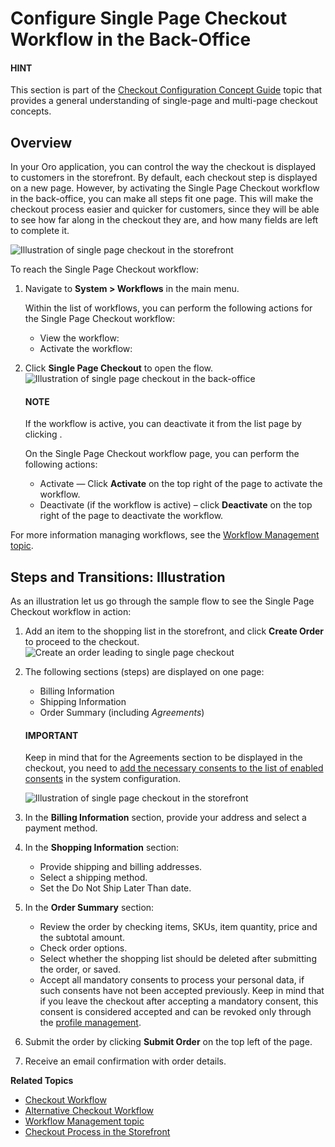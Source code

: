 <a id="system-workflows-single-page-checkout"></a>

# Configure Single Page Checkout Workflow in the Back-Office

#### HINT
This section is part of the [Checkout Configuration Concept Guide](../../../../concept-guides/administration/checkout/index.md#checkout-management-concept-guide) topic that provides a general understanding of single-page and multi-page checkout concepts.

## Overview

In your Oro application, you can control the way the checkout is displayed to customers in the storefront. By default, each checkout step is displayed on a new page. However, by activating the Single Page Checkout workflow in the back-office, you can make all steps fit one page. This will make the checkout process easier and quicker for customers, since they will be able to see how far along in the checkout they are, and how many fields are left to complete it.

![Illustration of single page checkout in the storefront](user/img/system/workflows/single_page_checkout/SampleFlow.png)

To reach the Single Page Checkout workflow:

1. Navigate to **System > Workflows** in the main menu.

   Within the list of workflows, you can perform the following actions for the Single Page Checkout workflow:
   * View the workflow: <i class="fa fa-eye fa-lg" aria-hidden="true"></i>
   * Activate the workflow: <i class="fa fa-check fa-lg" aria-hidden="true"></i>
2. Click **Single Page Checkout** to open the flow.
   ![Illustration of single page checkout in the back-office](user/img/system/workflows/single_page_checkout/SPCList.png)

   #### NOTE
   If the workflow is active, you can deactivate it from the list page by clicking <i class="fa fa-times fa-lg" aria-hidden="true"></i>.

   On the Single Page Checkout workflow page, you can perform the following actions:
   * Activate — Click <i class="fa fa-check fa-lg" aria-hidden="true"></i> **Activate** on the top right of the page to activate the workflow.
   * Deactivate (if the workflow is active) – click <i class="fa fa-times fa-lg" aria-hidden="true"></i> **Deactivate** on the top right of the page to deactivate the workflow.

For more information managing workflows, see the [Workflow Management topic](../index.md#user-guide-system-workflow-management).

## Steps and Transitions: Illustration

As an illustration let us go through the sample flow to see the Single Page Checkout workflow in action:

1. Add an item to the shopping list in the storefront, and click **Create Order** to proceed to the checkout.
   ![Create an order leading to single page checkout](user/img/system/workflows/single_page_checkout/SampleFlow1.png)
2. The following sections (steps) are displayed on one page:
   * Billing Information
   * Shipping Information
   * Order Summary (including *Agreements*)

   #### IMPORTANT
   Keep in mind that for the Agreements section to be displayed in the checkout, you need to [add the necessary consents to the list of enabled consents](../../configuration/commerce/customer/global-consents.md#admin-guide-commerce-configuration-customers-consents-enable-globally) in the system configuration.

   ![Illustration of single page checkout in the storefront](user/img/system/workflows/single_page_checkout/SampleFlow2.png)
3. In the **Billing Information** section, provide your address and select a payment method.
4. In the **Shopping Information** section:
   * Provide shipping and billing addresses.
   * Select a shipping method.
   * Set the Do Not Ship Later Than date.
5. In the **Order Summary** section:
   * Review the order by checking items, SKUs, item quantity, price and the subtotal amount.
   * Check order options.
   * Select whether the shopping list should be deleted after submitting the order, or saved.
   * Accept all mandatory consents to process your personal data, if such consents have not been accepted previously. Keep in mind that if you leave the checkout after accepting a mandatory consent, this consent is considered accepted and can be revoked only through the [profile management](../../../../storefront/account/my-profile/index.md#frontstore-guide-profile-consents-revoke).
6. Submit the order by clicking **Submit Order** on the top left of the page.
7. Receive an email confirmation with order details.

**Related Topics**

* [Checkout Workflow](checkout.md#system-workflows-checkout-workflow)
* [Alternative Checkout Workflow](alternative-checkout.md#system-workflows-alternative-checkout-workflow)
* [Workflow Management topic](../index.md#user-guide-system-workflow-management)
* [Checkout Process in the Storefront](../../../../storefront/checkout/index.md#frontstore-guide-orders-checkout)

<!-- fa-bars = fa-navicon -->
<!-- Ic Tiles is used as Set As Default in saved views, and as tiles in display layout options -->
<!-- IcPencil refers to Rename in Commerce and Inline Editing in CRM -->
<!-- Check mark in the square. -->
<!-- SortDesc is also used as drop-down arrow -->
<!-- A -->
<!-- B -->
<!-- C -->
<!-- D -->
<!-- E -->
<!-- F -->
<!-- G -->
<!-- H -->
<!-- I -->
<!-- L -->
<!-- M -->
<!-- P -->
<!-- R -->
<!-- S -->
<!-- T -->
<!-- U -->
<!-- Z -->
